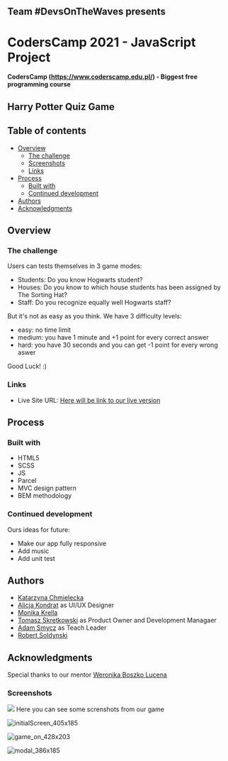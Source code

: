 ## Team #DevsOnTheWaves presents


# CodersCamp 2021 - JavaScript Project
**CodersCamp (https://www.coderscamp.edu.pl/) - Biggest free programming course** 

## Harry Potter Quiz Game

## Table of contents

- [Overview](#overview)
  - [The challenge](#the-challenge)
  - [Screenshots](#screenshots)
  - [Links](#links)
- [Process](#process)
  - [Built with](#built-with)
  - [Continued development](#continued-development)
- [Authors](#authors)
- [Acknowledgments](#acknowledgments)

## Overview

### The challenge

Users can tests themselves in 3 game modes:

- Students: Do you know Hogwarts student?
- Houses: Do you know to which house students has been assigned by The Sorting Hat? 
- Staff: Do you recognize equally well Hogwarts staff?

But it's not as easy as you think. We have 3 difficulty levels:
- easy: no time limit
- medium: you have 1 minute and +1 point for every correct answer
- hard: you have 30 seconds and you can get -1 point for every wrong aswer

Good Luck! :)

### Links

- Live Site URL: [Here will be link to our live version](https://your-live-site-url.com)

## Process

### Built with

- HTML5
- SCSS
- JS
- Parcel
- MVC design pattern
- BEM methodology


### Continued development

Ours ideas for future:
- Make our app fully responsive
- Add music
- Add unit test

## Authors

 - [Katarzyna Chmielecka](https://github.com/KatarzynaChmielecka)
 - [Alicja Kondrat](https://github.com/pierwszazlewej) as UI/UX Designer
 - [Monika Krella](https://github.com/MonikaKrella)
 - [Tomasz Skrętkowski](https://github.com/n0macx) as Product Owner and Development Managaer
 - [Adam Smycz](https://github.com/Smyku6) as Teach Leader
 - [Robert Soldynski](https://github.com/RobertS-ki) 

## Acknowledgments

Special thanks to our mentor [Weronika Boszko Lucena](https://github.com/vieraboschkova)

### Screenshots

![](./screenshot.jpg)
Here you can see some screnshots from our game


![initialScreen_405x185](https://user-images.githubusercontent.com/56206231/148138282-8a899baa-ead9-41c3-8a03-5dc1ee0214bc.png)

![game_on_428x203](https://user-images.githubusercontent.com/56206231/148138179-d42c352d-9fce-4ca4-8351-2b554251c839.png)

![modal_386x185](https://user-images.githubusercontent.com/56206231/148138320-b5eca8ed-afec-4c3f-98e8-d1982da3e157.png)



